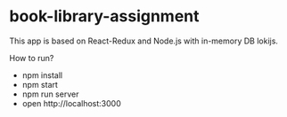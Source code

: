 # book-library-assignment
This app is based on React-Redux and Node.js with in-memory DB lokijs.

How to run?
  - npm install
  - npm start
  - npm run server
  - open http://localhost:3000
  

